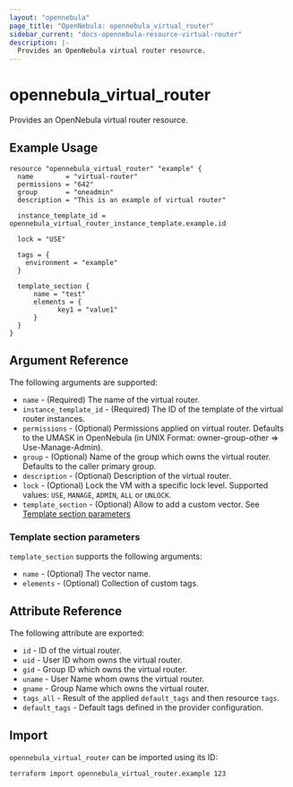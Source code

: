 ```yaml
---
layout: "opennebula"
page_title: "OpenNebula: opennebula_virtual_router"
sidebar_current: "docs-opennebula-resource-virtual-router"
description: |-
  Provides an OpenNebula virtual router resource.
---
```


# opennebula_virtual_router

Provides an OpenNebula virtual router resource.

## Example Usage

```hcl
resource "opennebula_virtual_router" "example" {
  name        = "virtual-router"
  permissions = "642"
  group       = "oneadmin"
  description = "This is an example of virtual router"

  instance_template_id = opennebula_virtual_router_instance_template.example.id

  lock = "USE"

  tags = {
    environment = "example"
  }

  template_section {
	  name = "test"
	  elements = {
		    key1 = "value1"
	  }
  }
}
```

## Argument Reference

The following arguments are supported:

* `name` - (Required) The name of the virtual router.
* `instance_template_id` - (Required) The ID of the template of the virtual router instances.
* `permissions` - (Optional) Permissions applied on virtual router. Defaults to the UMASK in OpenNebula (in UNIX Format: owner-group-other => Use-Manage-Admin).
* `group` - (Optional) Name of the group which owns the virtual router. Defaults to the caller primary group.
* `description` - (Optional) Description of the virtual router.
* `lock` - (Optional) Lock the VM with a specific lock level. Supported values: `USE`, `MANAGE`, `ADMIN`, `ALL` or `UNLOCK`.
* `template_section` - (Optional) Allow to add a custom vector. See [Template section parameters](#template-section-parameters)

### Template section parameters

`template_section` supports the following arguments:

* `name` - (Optional) The vector name.
* `elements` - (Optional) Collection of custom tags.

## Attribute Reference

The following attribute are exported:

* `id` - ID of the virtual router.
* `uid` - User ID whom owns the virtual router.
* `gid` - Group ID which owns the virtual router.
* `uname` - User Name whom owns the virtual router.
* `gname` - Group Name which owns the virtual router.
* `tags_all` - Result of the applied `default_tags` and then resource `tags`.
* `default_tags` - Default tags defined in the provider configuration.

## Import

`opennebula_virtual_router` can be imported using its ID:

```sh
terraform import opennebula_virtual_router.example 123
```
